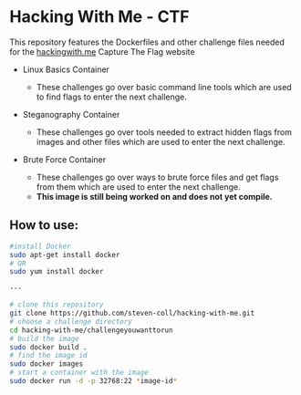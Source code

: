 # Hacking With Me - CTF

This repository features the Dockerfiles and other challenge files 
needed for the [hackingwith.me](hackingwith.me) Capture The Flag website

- Linux Basics Container
  - These challenges go over basic command line tools which are used to find flags to enter the next challenge.
  
- Steganography Container
  - These challenges go over tools needed to extract hidden flags from images and other files which are used to enter the next challenge.

- Brute Force Container
  - These challenges go over ways to brute force files and get flags from them which are used to enter the next challenge.
  - **This image is still being worked on and does not yet compile.**
  
## How to use:

````bash
#install Docker
sudo apt-get install docker
# OR
sudo yum install docker

---

# clone this repository
git clone https://github.com/steven-coll/hacking-with-me.git
# choose a challenge directory
cd hacking-with-me/challengeyouwanttorun
# build the image
sudo docker build .
# find the image id
sudo docker images
# start a container with the image
sudo docker run -d -p 32768:22 *image-id* 
````
